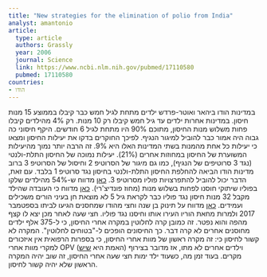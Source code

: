 ```yaml
---
title: "New strategies for the elimination of polio from India"
analyst: amantonio
article:
  type: article
  authors: Grassly
  year: 2006
  journal: Science
  link: https://www.ncbi.nlm.nih.gov/pubmed/17110580
  pubmed: 17110580
countries:
- הודו
---
```


במדינות הודו ביהאר ואוטר-פרדש ילדים מתחת לגיל חמש כבר קיבלו בממוצע 15 מנות חיסון. במדינות אחרות ילדים עד גיל חמש קיבלו רק 10 מנות. רק 4% מהילדים קיבלו פחות משלוש מנות החיסון, מתוכם 90% היו מתחת לגיל 6 חודשים. היקף חיסוני כה גבוה היה אמור כבר להוביל למיגור הנגיף.
לפיכך החוקרים בדקו את יעילות החיסון ומצאו כי יעילות כל אחת מהמנות בשתי המדינות האלו היא 9%. זה הרבה יותר נמוך מהיעילות המשוערת של החיסון במחוזות אחרים (21%).
יעילות נמוכה של החיסון התלת-ולנטי (נגד 3 סרוטיפים של הנגיף), כמו גם מיגור של הסרוטיפ 2 וחיסול של הסרוטיפ 3 ברוב מדינות הודו הביאה להחלפת החיסון התלת-ולנטי בחיסון נגד סרוטיפ 1 בלבד. עם זאת, הדבר יכול להוביל להתפרצויות פוליו מסרוטיפ 3.
[כאן](https://www.ncbi.nlm.nih.gov/pubmed/9328555) מדווח ש-54% מהילדים שלקו בפוליו שיתוקי חוסנו לפחות בשלוש מנות (מחוז פונדיצ'רי).
[כאן](https://timesofindia.indiatimes.com/city/patna/Multiple-doses-of-pulse-polio-vaccine-irritate-people/articleshow/20104516.cms) מדווח כי העובדה שהילד מקבל 32 מנות חיסון נגד פוליו כבר לקראת גיל 5 לא מוצאת חן בעיני הורים משכילים ועמידים.
[כאן](http://indianexpress.com/article/india/in-ludhiana-child-dies-half-an-hour-after-getting-polio-vaccination-4855322) מדווח על תינוק בן שנה וחצי מהודו שמחסנים הגיעו לביתו בספטמבר 2017 ולמרות מחאת הוריו העירו אותו וחיסנו נגד פוליו. חצי שעה לאחר מכן יצא לו קצף מהפה והוא נפטר.
זה כמובן קרה לחלוטין במקרה אחרי החיסון, כי ל-375 אלף ילדים מחוסנים אחרים לא קרה דבר.
כך החיסונים הופכים ל-"בטוחים לחלוטין". המקרה לא קשור לחיסון כי: זה מקרה ראשון של מוות אחרי החיסון, כי בספרות הרפואית אין איזכורים למקרי מוות אחרי OPV (האמת היא [שיש](https://www.ncbi.nlm.nih.gov/pubmed/28648545)) וילדים אחרים לא מתו, אז מדובר בצירוף מקרים. בעוד זמן מה, כשעוד ילד ימות חצי שעה אחרי החיסון, זה שוב יהיה המקרה הראשון שלא יהיה קשור לחיסון.
